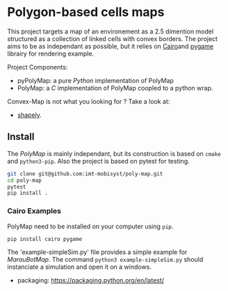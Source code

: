 # Polygon-based cells maps

This project targets a map of an environement as a 2.5 dimention model structured as a collection of linked cells with convex borders.
The project aims to be as independant as possible, but it relies on [Cairo](https://pypi.org/project/pycairo/)and [pygame](https://pypi.org/project/pygame/) librairy for rendering example.

Project Components:

- pyPolyMap: a pure _Python_ implementation of PolyMap
- PolyMap: a _C_ implementation of PolyMap coopled to a python wrap.

Convex-Map is not what you looking for ? Take a look at: 

- [shapely](https://pypi.org/project/shapely/).

## Install

The _PolyMap_ is mainly independant, but its construction is based on `cmake` and `python3-pip`.
Also the project is based on pytest for testing.

```sh
git clone git@github.com:imt-mobisyst/poly-map.git
cd poly-map
pytest
pip install .
```

### Cairo Examples

PolyMap need to be installed on your computer using `pip`.

```sh
pip install cairo pygame
```

The 'example-simpleSim.py' file provides a simple example for _MarauBotMap_. The command `python3 example-simpleSim.py` should instanciate a simulation and open it on a windows.
 
- packaging: https://packaging.python.org/en/latest/
